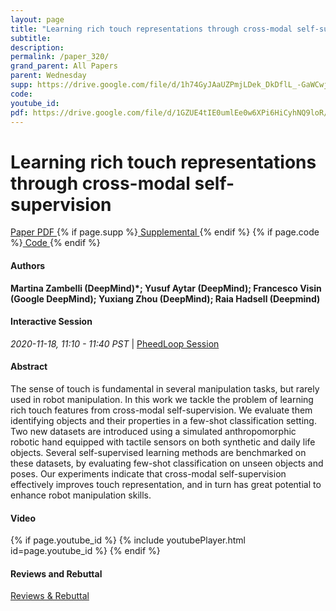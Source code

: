 ```yaml
---
layout: page
title: "Learning rich touch representations through cross-modal self-supervision"
subtitle: 
description:
permalink: /paper_320/
grand_parent: All Papers
parent: Wednesday
supp: https://drive.google.com/file/d/1h74GyJAaUZPmjLDek_DkDflL_-GaWCwj/view
code: 
youtube_id: 
pdf: https://drive.google.com/file/d/1GZUE4tIE0umlEe0w6XPi6HiCyhNQ9loR/view
---
```


# Learning rich touch representations through cross-modal self-supervision

<a href="https://drive.google.com/file/d/1GZUE4tIE0umlEe0w6XPi6HiCyhNQ9loR/view" target="_blank" rel="noopener noreferrer" class="btn btn-blue"><i class="fa fa-file-text-o" aria-hidden="true"></i> Paper PDF </a> {% if page.supp %}<a href="https://drive.google.com/file/d/1h74GyJAaUZPmjLDek_DkDflL_-GaWCwj/view" target="_blank" rel="noopener noreferrer" class="btn btn-green"><i class="fa fa-file-text-o" aria-hidden="true"></i> Supplemental </a>{% endif %} {% if page.code %}<a href="" target="_blank" rel="noopener noreferrer" class="btn"><i class="fa fa-github" aria-hidden="true"></i> Code </a>{% endif %} 

#### Authors
**Martina Zambelli (DeepMind)*; Yusuf Aytar (DeepMind); Francesco Visin (Google DeepMind); Yuxiang Zhou (DeepMind); Raia Hadsell (Deepmind)**

#### Interactive Session
<em>2020-11-18, 11:10 - 11:40 PST </em> | <a href="https://pheedloop.com/corl2020/virtual/?page=sessions&section=SESTW87GH1VOABOOX" target="_blank" rel="noopener noreferrer"> PheedLoop Session <i class="fa fa-external-link" aria-hidden="true"></i> </a> 

#### Abstract
The sense of touch is fundamental in several manipulation tasks, but rarely used in robot manipulation. In this work we tackle the problem of learning rich touch features from cross-modal self-supervision. We evaluate them identifying objects and their properties in a few-shot classification setting. Two new datasets are introduced using a simulated anthropomorphic robotic hand equipped with tactile sensors on both synthetic and daily life objects. Several self-supervised learning methods are benchmarked on these datasets, by evaluating few-shot classification on unseen objects and poses. Our experiments indicate that cross-modal self-supervision effectively improves touch representation, and in turn has great potential to enhance robot manipulation skills.

#### Video
{% if page.youtube_id %}
{% include youtubePlayer.html id=page.youtube_id %}
{% endif %}

#### Reviews and Rebuttal
<a href="https://drive.google.com/file/d/1GldN3o41op2h0qoOH1Zw3--nXDpOk6IF/view" target="_blank" rel="noopener noreferrer" class="btn btn-purple"><i class="fa fa-pencil-square-o" aria-hidden="true"></i> Reviews & Rebuttal </a>

